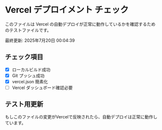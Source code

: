 # Vercel デプロイメント チェック

このファイルは Vercel の自動デプロイが正常に動作しているかを確認するためのテストファイルです。

最終更新: 2025年7月20日 00:04:39

## チェック項目

- [x] ローカルビルド成功
- [x] Git プッシュ成功
- [x] vercel.json 簡素化
- [ ] Vercel ダッシュボード確認必要

## テスト用更新

もしこのファイルの変更がVercelで反映されたら、自動デプロイは正常に動作しています。
